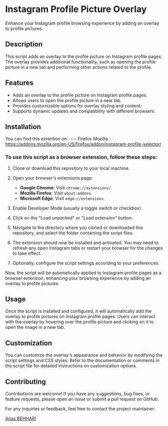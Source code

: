 # Instagram Profile Picture Overlay

Enhance your Instagram profile browsing experience by adding an overlay to profile pictures.

## Description

This script adds an overlay to the profile picture on Instagram profile pages. The overlay provides additional functionality, such as opening the profile picture in a new tab and performing other actions related to the profile.

## Features

- Adds an overlay to the profile picture on Instagram profile pages.
- Allows users to open the profile picture in a new tab.
- Provides customizable options for overlay styling and content.
- Supports dynamic updates and compatibility with different browsers.

## Installation
You can find this extention on :
   --- Firefox Mozilla : https://addons.mozilla.org/en-US/firefox/addon/instagram-profile-selector/

### To use this script as a browser extension, follow these steps:

1. Clone or download this repository to your local machine.

2. Open your browser's extensions page:

   - **Google Chrome**: Visit `chrome://extensions/`.
   - **Mozilla Firefox**: Visit `about:addons`.
   - **Microsoft Edge**: Visit `edge://extensions`.

3. Enable Developer Mode (usually a toggle switch or checkbox).

4. Click on the "Load unpacked" or "Load extension" button.

5. Navigate to the directory where you cloned or downloaded this repository, and select the folder containing the script files.

6. The extension should now be installed and activated. You may need to refresh any open Instagram tabs or restart your browser for the changes to take effect.

7. Optionally, configure the script settings according to your preferences.

Now, the script will be automatically applied to Instagram profile pages as a browser extension, enhancing your browsing experience by adding an overlay to profile pictures.

## Usage

Once the script is installed and configured, it will automatically add the overlay to profile pictures on Instagram profile pages. Users can interact with the overlay by hovering over the profile picture and clicking on it to open the image in a new tab.

## Customization

You can customize the overlay's appearance and behavior by modifying the script settings and CSS styles. Refer to the documentation or comments in the script file for detailed instructions on customization options.

## Contributing

Contributions are welcome! If you have any suggestions, bug fixes, or feature requests, please open an issue or submit a pull request on GitHub.

For any inquiries or feedback, feel free to contact the project maintainer:

[Anas BEHHARI](mailto:an.behhari@gmail.com)
